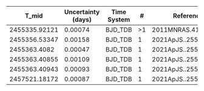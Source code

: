 |T_mid        |Uncertainty (days)|Time System|#  |Reference                             |
|-------------|------------------|-----------|---|--------------------------------------|
|2455335.92121|0.00074           |BJD_TDB    |>1 |2011MNRAS.414.3023S                   |
|2455356.53347|0.00158           |BJD_TDB    |1  |2021ApJS..255...15W                   |
|2455363.4082 |0.00047           |BJD_TDB    |1  |2021ApJS..255...15W                   |
|2455363.40855|0.00109           |BJD_TDB    |1  |2021ApJS..255...15W                   |
|2455363.40943|0.00093           |BJD_TDB    |1  |2021ApJS..255...15W                   |
|2457521.18172|0.00087           |BJD_TDB    |1  |2021ApJS..255...15W                   |
